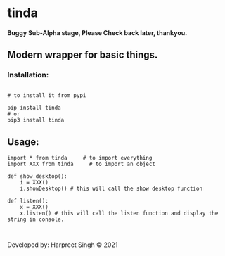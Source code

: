 # tinda
#### Buggy Sub-Alpha stage, Please Check back later, thankyou.
 
## Modern wrapper for basic things. 

### Installation:

```

# to install it from pypi

pip install tinda
# or
pip3 install tinda

```

## Usage:

```
import * from tinda     # to import everything
import XXX from tinda     # to import an object

def show_desktop(): 
    i = XXX()
    i.showDesktop() # this will call the show desktop function

def listen():
    x = XXX()
    x.listen() # this will call the listen function and display the string in console.



```


Developed by:
Harpreet Singh © 2021

